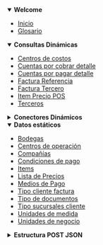 <details open>
  <summary><strong>Welcome</strong></summary>

  - [Inicio](README.md)
  - [Glosario](Glosario.md)
</details>

<details open>
  <summary><strong>Consultas Dinámicas</strong></summary>

  - [Centros de costos](Consulta/cc.md)
  - [Cuentas por cobrar detalle](Consulta/ccd.md)
  - [Cuentas por pagar detalle](Consulta/cpd.md)
  - [Factura Referencia](Consulta/fr.md)
  - [Factura Tercero](Consulta/ft.md)
  - [Item Precio POS](Consulta/ipp.md)
  - [Terceros](Consulta/tercero.md)
  
</details>

<details>
  <summary><strong>Conectores Dinámicos</strong></summary>

  - [Factura Venta](Conectores/fv.md)
  - [Factura Venta VD](Conectores/fvd.md)
  - [Factura Venta POS VDP](Conectores/fvp.md)
  - [Notas Credito NSX](Conectores/ncnsx.md)
  - [Remisión FE](Conectores/rfe.md)
  - [Tercero Cliente](Conectores/tc.md)
  - [Ventas Contado VC](Conectores/vc.md)
</details>

<details open>
  <summary><strong>Datos estáticos</strong></summary>

  - [Bodegas](Consulta/bd.md)
  - [Centros de operación](Consulta/co.md)
  - [Compañías](Consulta/cia.md)
  - [Condiciones de pago](Consulta/cp.md)
  - [Items](Consulta/item.md)
  - [Lista de Precios](Consulta/lp.md)
  - [Medios de Pago](Consulta/mp.md)
  - [Tipo cliente factura](Consulta/tcf.md)
  - [Tipo de documentos](Consulta/td.md)
  - [Tipo sucursales cliente](Consulta/tsc.md)
  - [Unidades de medida](Consulta/um.md)
  - [Unidades de negocio](Consulta/un.md)
  
</details>

<details>
  <summary><strong>Estructura POST JSON</strong></summary>

  - [Factura Venta](estructura/efv.md)
  - [Factura Venta VD](estructura/efvd.md)
  - [Factura Venta POS VDP](estructura/efvp.md)
  - [Notas Credito NSX](estructura/encnsx.md)
  - [Remisión FE](estructura/erfe.md)
  - [Tercero Cliente](estructura/etc.md)
  - [Ventas Contado VC](estructura/evc.md)
</details>
